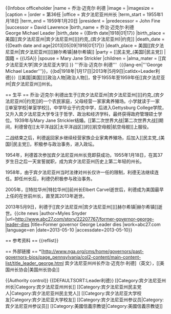 {{Infobox officeholder
|name          = 乔治·迈克尔·利德
|image        = 
|imagesize    = 
|caption      = 
|order        = 第36任
|office        = 宾夕法尼亚州州长
|term_start    = 1955年1月18日
|term_end      = 1959年1月20日
|president = 
|predecessor   = John Fine
|successor     = David Lawrence
|birth_name = 乔治·迈克尔·利德<br>George Michael Leader
|birth_date    = {{Birth date|1918|01|17}}
|birth_place   = 美国[[宾夕法尼亚州|宾夕法尼亚州]][[约克_(宾夕法尼亚州)|约克]]
|death_date    = {{Death date and age|2013|05|09|1918|01|17|}}
|death_place   =  美国[[宾夕法尼亚州|宾夕法尼亚州]][[赫尔希镇|赫尔希镇]]
|party         = [[民主党_(美国)|民主党]]
|国籍            = {{USA}}
|spouse        = Mary Jane Strickler
|children      = 
|alma_mater    = [[宾夕法尼亚大学|宾夕法尼亚大学]]
}}
'''乔治·迈克尔·利德'''（{{lang-en|'''George Michael Leader'''}}，{{bd|1918年|1月17日|2013年|5月9日|catIdx=Leader利德}}）[[美国|美国]][[政治人物|政治人物]]，曾于1955年至1959年任[[宾夕法尼亚州|宾夕法尼亚州]]州长。

== 生平 ==
乔治·迈克尔·利德出生于[[宾夕法尼亚州|宾夕法尼亚州]][[约克_(宾夕法尼亚州)|约克]]的一个农民家庭，父母经营一家家禽养殖场。小学就读于一家[[单室学校|单室学校]]，中学毕业于约克中学，后进入Gettysburg College学院，又升入宾夕法尼亚大学专注于哲学、政治和经济学科，最终获得政府管理硕士学位。1939年与Mary Jane Strickler结婚。[[第二次世界大战|第二次世界大战]]期间，利德曾在[[太平洋战区|太平洋战区]]的[[航空母舰|航空母舰]]上服役。

二战结束之后，利德返回家乡继续经营家族企业家禽养殖场，后加入[[民主党_(美国)|民主党]]，积极参与政治事务，进入政坛。

1954年，利德首次参加宾夕法尼亚州州长竞即获成功，1955年1月18日，在其37岁生日之后一天宣誓就职，成为宾夕法尼亚州历史上第二年轻的州长。

1958年，由于宾夕法尼亚州当时法律对州长仅许一任的限制，利德无法继续连任。卸任州长后，利德仍积极参与政治事务。

2005年，[[特拉华州|特拉华州]]前州长Elbert Carvel逝世后，利德成为美国最早上任的在世前州长，直至其2013年逝世。

2013年5月9日，利德于[[宾夕法尼亚州|宾夕法尼亚州]][[赫尔希镇|赫尔希镇]]逝世。<ref>{{cite news |author=Myles Snyder |url=http://www.abc27.com/story/22207767/former-governor-george-leader-dies |title=Former governor George Leader dies |work=abc27.com |language=en |date=2013-05-10 |accessdate=2013-05-10}}</ref>

== 参考资料 ==
{{reflist}}

== 外部链接 ==
*[http://www.nga.org/cms/home/governors/past-governors-bios/page_pennsylvania/col2-content/main-content-list/title_leader_george.html 宾夕法尼亚州州长乔治·迈克尔·利德]（英文），[[美国州长协会|美国州长协会]]

{{Authority control}}
{{DEFAULTSORT:Leader利德}}
[[Category:宾夕法尼亚州州长|Category:宾夕法尼亚州州长]]
[[Category:宾夕法尼亚州民主党人|Category:宾夕法尼亚州民主党人]]
[[Category:宾夕法尼亚大学校友|Category:宾夕法尼亚大学校友]]
[[Category:宾夕法尼亚州参议员|Category:宾夕法尼亚州参议员]]
[[Category:美國信義宗教徒|Category:美國信義宗教徒]]